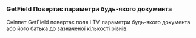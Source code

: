 
<meta http-equiv="Content-Type" content="text/html; charset=utf-8">
<h3>GetField Повертає параметри будь-якого документа </h3>
Сніппет GetField повертає поля і TV-параметри будь-якого документа або його батька до зазначеної кількості рівнів.

